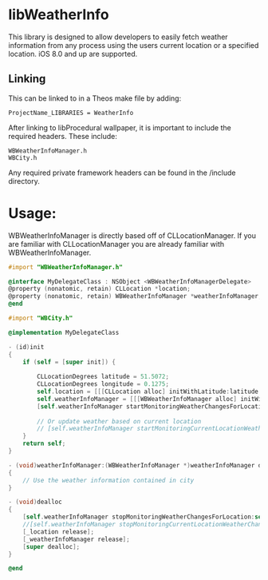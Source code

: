 # libWeatherInfo

This library is designed to allow developers to easily fetch weather information from any process using the users current location or a specified location. iOS 8.0 and up are supported.

## Linking

This can be linked to in a Theos make file by adding:
```
ProjectName_LIBRARIES = WeatherInfo
```

After linking to libProcedural wallpaper, it is important to include the required headers. These include:
```
WBWeatherInfoManager.h
WBCity.h
```
Any required private framework headers can be found in the /include directory.

# Usage:

WBWeatherInfoManager is directly based off of CLLocationManager. If you are familiar with CLLocationManager you are already familiar with WBWeatherInfoManager.
```Objective-C
#import "WBWeatherInfoManager.h"

@interface MyDelegateClass : NSObject <WBWeatherInfoManagerDelegate>
@property (nonatomic, retain) CLLocation *location;
@property (nonatomic, retain) WBWeatherInfoManager *weatherInfoManager;
@end

#import "WBCity.h"

@implementation MyDelegateClass

- (id)init
{
    if (self = [super init]) {
    
        CLLocationDegrees latitude = 51.5072;
        CLLocationDegrees longitude = 0.1275;
        self.location = [[[CLLocation alloc] initWithLatitude:latitude longitude:longitude] autorelease];
        self.weatherInfoManager = [[[WBWeatherInfoManager alloc] initWithDelegate:self] autorelease];
        [self.weatherInfoManager startMonitoringWeatherChangesForLocation:self.location];
        
        // Or update weather based on current location
        // [self.weatherInfoManager startMonitoringCurrentLocationWeatherChanges];
    }
    return self;
}

- (void)weatherInfoManager:(WBWeatherInfoManager *)weatherInfoManager didUpdateWeather:(WBCity *)city
{
    // Use the weather information contained in city
}

- (void)dealloc
{
    [self.weatherInfoManager stopMonitoringWeatherChangesForLocation:self.location];
    //[self.weatherInfoManager stopMonitoringCurrentLocationWeatherChanges];
    [_location release];
    [_weatherInfoManager release];
    [super dealloc];
}

@end
```
